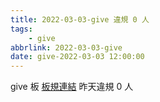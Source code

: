 ```yaml
---
title: 2022-03-03-give 違規 0 人
tags:
    - give
abbrlink: 2022-03-03-give
date: give-2022-03-03 12:00:00
---
```

give 板 [板規連結](https://www.ptt.cc/bbs/give/M.1612495900.A.C32.html)
昨天違規 0 人
